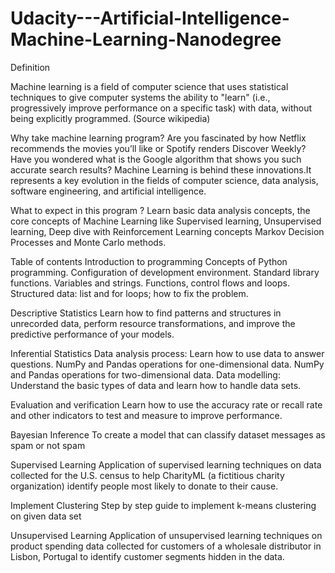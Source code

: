 # Udacity---Artificial-Intelligence-Machine-Learning-Nanodegree

Definition

Machine learning is a field of computer science that uses statistical techniques to give computer systems the ability to "learn" (i.e., progressively improve performance on a specific task) with data, without being explicitly programmed. (Source wikipedia)

Why take machine learning program?
Are you fascinated by how Netflix recommends the movies you’ll like or Spotify renders Discover Weekly? Have you wondered what is the Google algorithm that shows you such accurate search results? Machine Learning is behind these innovations.It represents a key evolution in the fields of computer science, data analysis, software engineering, and artificial intelligence.

What to expect in this program ?
Learn basic data analysis concepts, the core concepts of Machine Learning like Supervised learning, Unsupervised learning, Deep dive with Reinforcement Learning concepts Markov Decision Processes and Monte Carlo methods.

Table of contents
Introduction to programming
Concepts of Python programming. Configuration of development environment. Standard library functions. Variables and strings. Functions, control flows and loops. Structured data: list and for loops; how to fix the problem.


Descriptive Statistics
Learn how to find patterns and structures in unrecorded data, perform resource transformations, and improve the predictive performance of your models.


Inferential Statistics
Data analysis process: Learn how to use data to answer questions. NumPy and Pandas operations for one-dimensional data. NumPy and Pandas operations for two-dimensional data. Data modelling: Understand the basic types of data and learn how to handle data sets.


Evaluation and verification
Learn how to use the accuracy rate or recall rate and other indicators to test and measure to improve performance.



Bayesian Inference
To create a model that can classify dataset messages as spam or not spam


Supervised Learning
Application of supervised learning techniques on data collected for the U.S. census to help CharityML (a fictitious charity organization) identify people most likely to donate to their cause.


Implement Clustering
Step by step guide to implement k-means clustering on given data set


Unsupervised Learning
Application of unsupervised learning techniques on product spending data collected for customers of a wholesale distributor in Lisbon, Portugal to identify customer segments hidden in the data.


